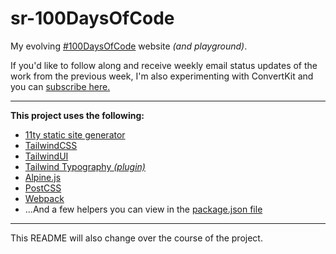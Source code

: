 # sr-100DaysOfCode

My evolving [#100DaysOfCode](https://www.100daysofcode.com/) website *(and playground)*.

If you'd like to follow along and receive weekly email status updates of the work from the previous week, I'm also experimenting with ConvertKit and you can [subscribe here.](https://shanerobinson.ck.page/100daysofcode)

---
**This project uses the following:**

- [11ty static site generator](https://www.11ty.dev)
- [TailwindCSS](https://tailwindcss.com)
- [TailwindUI](https://tailwind.ui)
- [Tailwind Typography *(plugin)*](https://github.com/tailwindlabs/tailwindcss-typography)
- [Alpine.js](https://github.com/alpinejs/alpine)
- [PostCSS](https://postcss.org/)
- [Webpack](https://webpack.js.org/)
- ...And a few helpers you can view in the [package.json file](/package.json)

---
This README will also change over the course of the project.
